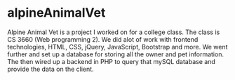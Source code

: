 # alpineAnimalVet
Alpine Animal Vet is a project I worked on for a college class. The class is CS 3660 (Web programming 2). We did alot of work with frontend
technologies, HTML, CSS, jQuery, JavaScript, Bootstrap and more. We went further and set up a database for storing all the owner and pet 
information. The then wired up a backend in PHP to query that mySQL database and provide the data on the client.
